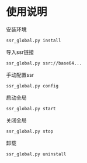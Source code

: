 # 使用说明

安装环境
```
ssr_global.py install
```

导入ssr链接
```
ssr_global.py ssr://base64...
```

手动配置ssr
```
ssr_global.py config
```

启动全局
```
ssr_global.py start
```

关闭全局
```
ssr_global.py stop
```


卸载
 ```
 ssr_global.py uninstall
 ```
